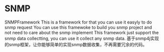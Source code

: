 # SNMP
SNMPFramework
This is a framework for that you can use it easyly to do snmp request
You can use this framewoke to build you snmp project and not need to care about the snmp implement
This framework just support the snmp data collectting, you can use it collect any snmp data.
基于snmp4j实现的snmp框架，让你能够简单的实现snmp数据收集，不再需要冗余的代码。
